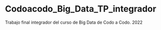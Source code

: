 # Codoacodo_Big_Data_TP_integrador
Trabajo final integrador del curso de Big Data de Codo a Codo. 2022
